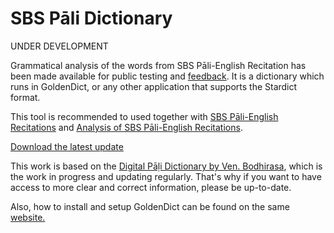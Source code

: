 # SBS Pāli Dictionary

UNDER DEVELOPMENT

Grammatical analysis of the words from SBS Pāli-English Recitation has been made available for public testing and [feedback](https://docs.google.com/forms/d/e/1FAIpQLScNC5v2gQbBCM3giXfYIib9zrp-WMzwJuf_iVXEMX2re4BFFw/viewform?usp=pp_url&entry.1433863141=SBS-study-tools). It is a dictionary which runs in GoldenDict, or any other application that supports the Stardict format.

This tool is recommended to used together with [SBS Pāli-English Recitations](https://github.com/sasanarakkha/pali-english-recitations/releases/latest/) and [Analysis of SBS Pāli-English Recitations](https://github.com/sasanarakkha/study-tools/releases/latest/download/analysis-of-sbs-pali-english-recitations.pdf).

[Download the latest update](https://github.com/sasanarakkha/study-tools/releases/latest/download/sbs-pd.zip)

This work is based on the [Digital Pāḷi Dictionary by Ven. Bodhirasa](https://digitalpalidictionary.github.io/), which is the work in progress and updating regularly. That's why if you want to have access to more clear and correct information, please be up-to-date.

 Also, how to install and setup GoldenDict can be found on the same [website.](https://digitalpalidictionary.github.io/titlepage.html)